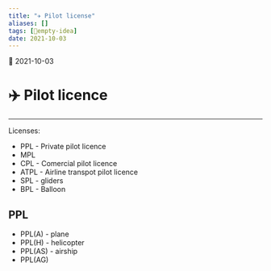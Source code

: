 ```yaml
---
title: "✈️ Pilot license"
aliases: []
tags: [💭empty-idea]
date: 2021-10-03
---
```

🌱 2021-10-03
# ✈️ Pilot licence
___

Licenses:
- PPL - Private pilot licence
- MPL
- CPL - Comercial pilot licence
- ATPL -  Airline transpot pilot licence
- SPL - gliders
- BPL - Balloon

## PPL
* PPL(A) - plane
* PPL(H) - helicopter
* PPL(AS) - airship
* PPL(AG)